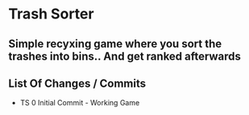 # Trash Sorter

Simple recyxing game where you sort the trashes into bins.. And get ranked afterwards
---

## List Of Changes / Commits

* TS 0 Initial Commit - Working Game


